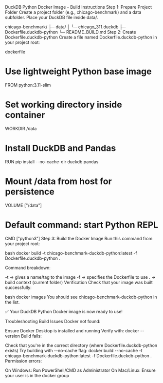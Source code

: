 DuckDB Python Docker Image - Build Instructions
Step 1: Prepare Project Folder
Create a project folder (e.g., chicago-benchmark) and a data subfolder. Place your DuckDB file inside data/.

chicago-benchmark/
├─ data/
│  └─ chicago_311.duckdb
├─ Dockerfile.duckdb-python
└─ README_BUILD.md
Step 2: Create Dockerfile.duckdb-python
Create a file named Dockerfile.duckdb-python in your project root:

dockerfile
# Use lightweight Python base image
FROM python:3.11-slim

# Set working directory inside container
WORKDIR /data

# Install DuckDB and Pandas
RUN pip install --no-cache-dir duckdb pandas

# Mount /data from host for persistence
VOLUME ["/data"]

# Default command: start Python REPL
CMD ["python3"]
Step 3: Build the Docker Image
Run this command from your project root:

bash
docker build -t chicago-benchmark-duckdb-python:latest -f Dockerfile.duckdb-python .

Command breakdown:

-t → gives a name/tag to the image
-f → specifies the Dockerfile to use
. → build context (current folder)
Verification
Check that your image was built successfully:

bash
docker images
You should see chicago-benchmark-duckdb-python in the list.

✅ Your DuckDB Python Docker image is now ready to use!

Troubleshooting Build Issues
Docker not found:

Ensure Docker Desktop is installed and running
Verify with: docker --version
Build fails:

Check that you're in the correct directory (where Dockerfile.duckdb-python exists)
Try building with --no-cache flag: docker build --no-cache -t chicago-benchmark-duckdb-python:latest -f Dockerfile.duckdb-python .
Permission errors:

On Windows: Run PowerShell/CMD as Administrator
On Mac/Linux: Ensure your user is in the docker group
